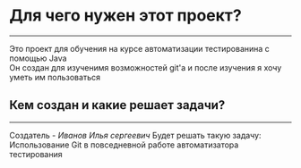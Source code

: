 # **Для чего нужен этот проект?**
---
Это проект для обучения на курсе автоматизации тестированина с помощью Java  
Он создан для изученимя возможностей git'а и после изучения я хочу уметь им пользоваться 

## **Кем создан и какие решает задачи?**
---
Создатель - *Иванов Илья сергеевич*
Будет решать такую задачу:
Использование Git в повседневной работе автоматизатора тестирования



